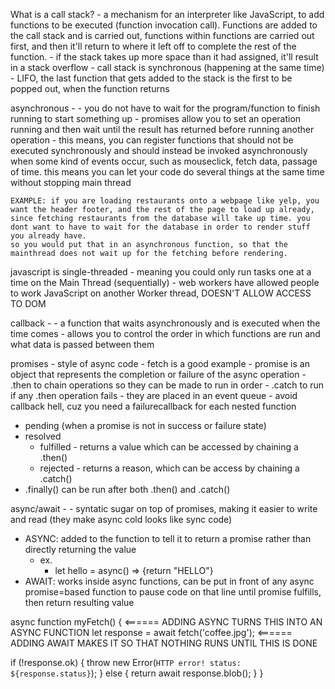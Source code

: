 What is a call stack?
    - a mechanism for an interpreter like JavaScript, to add functions to be executed (function invocation call). Functions are added to the call stack and is carried out, functions within functions are carried out first, and then it'll return to where it
    left off to complete the rest of the function.
    - if the stack takes up more space than it had assigned, it'll result in a stack overflow
    - call stack is synchronous (happening at the same time)
    - LIFO, the last function that gets added to the stack is the first to be popped out, when the function returns

asynchronous -
    - you do not have to wait for the program/function to finish running to start something up
    - promises allow you to set an operation running and then wait until the result has returned before running another operation
    - this means, you can register functions that should not be executed synchronously and should instead be invoked asynchronously when some kind of events
    occur, such as mouseclick, fetch data, passage of time. this means you can let your code do several things at the same time without stopping main thread

    EXAMPLE: if you are loading restaurants onto a webpage like yelp, you want the header footer, and the rest of the page to load up already, since fetching restaurants from the database will take up time. you dont want to have to wait for the database in order to render stuff you already have.
    so you would put that in an asynchronous function, so that the mainthread does not wait up for the fetching before rendering.

javascript is single-threaded 
    - meaning you could only run tasks one at a time on the Main Thread (sequentially)
    - web workers have allowed people to work  JavaScript on another Worker thread, DOESN'T ALLOW ACCESS TO DOM

callback - 
    - a function that waits asynchronously and is executed when the time comes 
    - allows you to control the order in which functions are run and what data is passed between them

promises - style of async code
    - fetch is a good example
    - promise is an object that represents the completion or failure of the async operation
      - .then to chain operations so they can be made to run in order
      - .catch to run if any .then operation fails
      - they are placed in an event queue
    - avoid callback hell, cuz you need a failurecallback for each nested function
- pending (when a promise is not in success or failure state)
- resolved
  - fulfilled - returns a value which can be accessed by chaining a .then()
  - rejected - returns a reason, which can be access by chaining a .catch()
- .finally() can be run after both .then() and .catch()

async/await - 
    - syntatic sugar on top of promises, making it easier to write and read (they make async cold looks like sync code)
- ASYNC: added to the function to tell it to return a promise rather than directly returning the value
  - ex. 
    - let hello = async() => {return "HELLO"}
- AWAIT: works inside async functions, can be put in front of any async promise=based function to pause code on that line until promise fulfills, then return resulting value

async function myFetch() { <====== ADDING ASYNC TURNS THIS INTO AN ASYNC FUNCTION
  let response = await fetch('coffee.jpg'); <====== ADDING AWAIT MAKES IT SO THAT NOTHING RUNS UNTIL THIS IS DONE

  if (!response.ok) {
    throw new Error(`HTTP error! status: ${response.status}`);
  } else {
    return await response.blob();
  }
}

